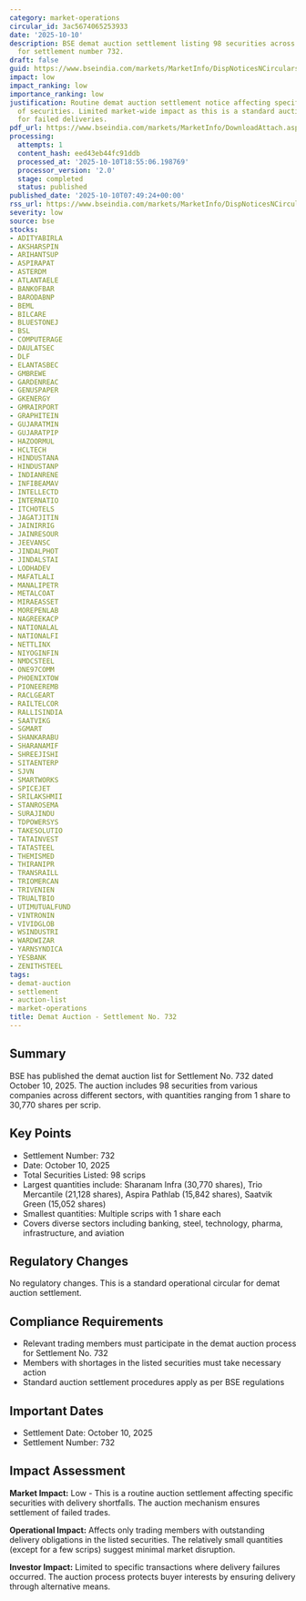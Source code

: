 ```yaml
---
category: market-operations
circular_id: 3ac5674065253933
date: '2025-10-10'
description: BSE demat auction settlement listing 98 securities across various sectors
  for settlement number 732.
draft: false
guid: https://www.bseindia.com/markets/MarketInfo/DispNoticesNCirculars.aspx?Noticeid={0524E86F-1637-4FB9-9583-4BC30E201619}&noticeno=20251010-8&dt=10/10/2025&icount=8&totcount=72&flag=0
impact: low
impact_ranking: low
importance_ranking: low
justification: Routine demat auction settlement notice affecting specific quantities
  of securities. Limited market-wide impact as this is a standard auction process
  for failed deliveries.
pdf_url: https://www.bseindia.com/markets/MarketInfo/DownloadAttach.aspx?id=20251010-8&attachedId=b77b08a0-bcda-405d-9fc0-d60a57f2bd4c
processing:
  attempts: 1
  content_hash: eed43eb44fc91ddb
  processed_at: '2025-10-10T18:55:06.198769'
  processor_version: '2.0'
  stage: completed
  status: published
published_date: '2025-10-10T07:49:24+00:00'
rss_url: https://www.bseindia.com/markets/MarketInfo/DispNoticesNCirculars.aspx?Noticeid={0524E86F-1637-4FB9-9583-4BC30E201619}&noticeno=20251010-8&dt=10/10/2025&icount=8&totcount=72&flag=0
severity: low
source: bse
stocks:
- ADITYABIRLA
- AKSHARSPIN
- ARIHANTSUP
- ASPIRAPAT
- ASTERDM
- ATLANTAELE
- BANKOFBAR
- BARODABNP
- BEML
- BILCARE
- BLUESTONEJ
- BSL
- COMPUTERAGE
- DAULATSEC
- DLF
- ELANTASBEC
- GMBREWE
- GARDENREAC
- GENUSPAPER
- GKENERGY
- GMRAIRPORT
- GRAPHITEIN
- GUJARATMIN
- GUJARATPIP
- HAZOORMUL
- HCLTECH
- HINDUSTANA
- HINDUSTANP
- INDIANRENE
- INFIBEAMAV
- INTELLECTD
- INTERNATIO
- ITCHOTELS
- JAGATJITIN
- JAINIRRIG
- JAINRESOUR
- JEEVANSC
- JINDALPHOT
- JINDALSTAI
- LODHADEV
- MAFATLALI
- MANALIPETR
- METALCOAT
- MIRAEASSET
- MOREPENLAB
- NAGREEKACP
- NATIONALAL
- NATIONALFI
- NETTLINX
- NIYOGINFIN
- NMDCSTEEL
- ONE97COMM
- PHOENIXTOW
- PIONEEREMB
- RACLGEART
- RAILTELCOR
- RALLISINDIA
- SAATVIKG
- SGMART
- SHANKARABU
- SHARANAMIF
- SHREEJISHI
- SITAENTERP
- SJVN
- SMARTWORKS
- SPICEJET
- SRILAKSHMII
- STANROSEMA
- SURAJINDU
- TDPOWERSYS
- TAKESOLUTIO
- TATAINVEST
- TATASTEEL
- THEMISMED
- THIRANIPR
- TRANSRAILL
- TRIOMERCAN
- TRIVENIEN
- TRUALTBIO
- UTIMUTUALFUND
- VINTRONIN
- VIVIDGLOB
- WSINDUSTRI
- WARDWIZAR
- YARNSYNDICA
- YESBANK
- ZENITHSTEEL
tags:
- demat-auction
- settlement
- auction-list
- market-operations
title: Demat Auction - Settlement No. 732
---
```


## Summary

BSE has published the demat auction list for Settlement No. 732 dated October 10, 2025. The auction includes 98 securities from various companies across different sectors, with quantities ranging from 1 share to 30,770 shares per scrip.

## Key Points

- Settlement Number: 732
- Date: October 10, 2025
- Total Securities Listed: 98 scrips
- Largest quantities include: Sharanam Infra (30,770 shares), Trio Mercantile (21,128 shares), Aspira Pathlab (15,842 shares), Saatvik Green (15,052 shares)
- Smallest quantities: Multiple scrips with 1 share each
- Covers diverse sectors including banking, steel, technology, pharma, infrastructure, and aviation

## Regulatory Changes

No regulatory changes. This is a standard operational circular for demat auction settlement.

## Compliance Requirements

- Relevant trading members must participate in the demat auction process for Settlement No. 732
- Members with shortages in the listed securities must take necessary action
- Standard auction settlement procedures apply as per BSE regulations

## Important Dates

- Settlement Date: October 10, 2025
- Settlement Number: 732

## Impact Assessment

**Market Impact:** Low - This is a routine auction settlement affecting specific securities with delivery shortfalls. The auction mechanism ensures settlement of failed trades.

**Operational Impact:** Affects only trading members with outstanding delivery obligations in the listed securities. The relatively small quantities (except for a few scrips) suggest minimal market disruption.

**Investor Impact:** Limited to specific transactions where delivery failures occurred. The auction process protects buyer interests by ensuring delivery through alternative means.